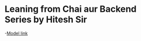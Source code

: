 # Leaning from Chai aur Backend Series by Hitesh Sir

-[Model link](https://www.youtube.com/redirect?event=video_description&redir_token=QUFFLUhqbDBzUGx2OWxieHhrdkN4YzkzRUJaemFxYmNTZ3xBQ3Jtc0tteDNmSGJyZ2hqYnFKYTJCX2YtcTBOOW92cEdxWkRZNVNPR1R5czJHd1hFOERuWGx6Y2Q1aTJ4TVJVVHd0QmtiZE9pdlNFZnFabk9mU3ZEbl90RkdMVnZGTlEwLUV4WUVodDVZRnVXNVJKMVJ5VjRXRQ&q=https%3A%2F%2Fapp.eraser.io%2Fworkspace%2FYtPqZ1VogxGy1jzIDkzj%3Forigin%3Dshare&v=9B4CvtzXRpc)